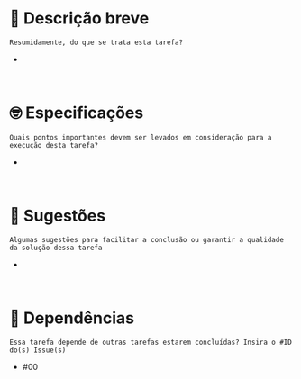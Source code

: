 # 🤔 Descrição breve <br>  
`Resumidamente, do que se trata esta tarefa?`

 - 

<br>

# 🤓 Especificações <br> 
`Quais pontos importantes devem ser levados em consideração para a execução desta tarefa?`

 -

<br>

# 💭 Sugestões  <br>
`Algumas sugestões para facilitar a conclusão ou garantir a qualidade da solução dessa tarefa`

 - 

<br>  

# 🚧 Dependências  <br>
`Essa tarefa depende de outras tarefas estarem concluídas? Insira o #ID do(s) Issue(s)`

 - #00

<br>  
